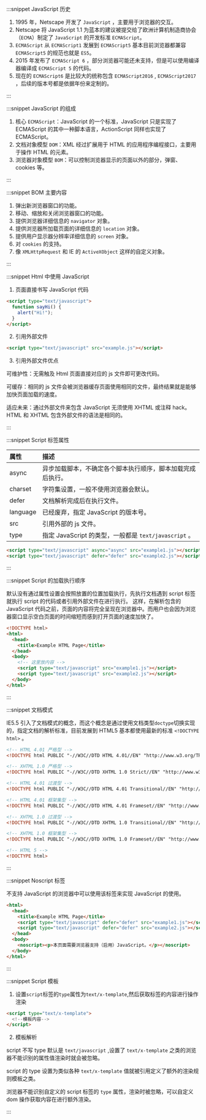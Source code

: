 :::snippet JavaScript 历史

1. 1995 年，Netscape 开发了 `JavaScript` ，主要用于浏览器的交互。
2. Netscape 将 JavaScript 1.1 为蓝本的建议被提交给了欧洲计算机制造商协会（`ECMA`）制定了 `JavaScript` 的开发标准 `ECMAScript`。
3. `ECMAScript` 从 `ECMAScript1` 发展到 `ECMAScript5` 基本目前浏览器都兼容 `ECMAScript5` 的规范也就是 `ES5`。
4. 2015 年发布了 `ECMAScript 6` ，部分浏览器可能还未支持，但是可以使用编译器编译成 `ECMAScript 5` 的代码。
5. 现在的 `ECMAScript6` 是比较大的统称包含 `ECMAScript2016` , `ECMAScript2017` ，后续的版本号都是依据年份来定制的。

:::

:::snippet JavaScript 的组成

1. 核心 `ECMAScript`：JavaScript 的一个标准，JavaScript 只是实现了 ECMAScript 的其中一种脚本语言，ActionScript 同样也实现了 ECMAScript。
2. 文档对象模型 `DOM`：XML 经过扩展用于 HTML 的应用程序编程接口，主要用于操作 HTML 的元素。
3. 浏览器对象模型 `BOM`：可以控制浏览器显示的页面以外的部分，弹窗、cookies 等。

:::

:::snippet BOM 主要内容

1. 弹出新浏览器窗口的功能。
2. 移动、缩放和关闭浏览器窗口的功能。
3. 提供浏览器详细信息的 `navigator` 对象。
4. 提供浏览器所加载页面的详细信息的 `location` 对象。
5. 提供用户显示器分辨率详细信息的 `screen` 对象。
6. 对 `cookies` 的支持。
7. 像 `XMLHttpRequest` 和 IE 的 `ActiveXObject` 这样的自定义对象。

:::

:::snippet Html 中使用 JavaScript

1. 页面直接书写 JavaScript 代码

```html
<script type="text/javascript">
  function sayHi() {
    alert("Hi!");
  }
</script>
```

2. 引用外部文件

```html
<script type="text/javascript" src="example.js"></script>
```

3. 引用外部文件优点

可维护性：无需触及 Html 页面直接对应的 js 文件即可更改代码。

可缓存：相同的 js 文件会被浏览器缓存页面使用相同的文件，最终结果就是能够加快页面加载的速度。

适应未来：通过外部文件来包含 JavaScript 无须使用 XHTML 或注释 hack。HTML 和 XHTML 包含外部文件的语法是相同的。

:::

:::snippet Script 标签属性

| 属性     | 描述                                                       |
| :------- | :--------------------------------------------------------- |
| async    | 异步加载脚本，不确定各个脚本执行顺序，脚本加载完成后执行。 |
| charset  | 字符集设置，一般不使用浏览器会默认。                       |
| defer    | 文档解析完成后在执行文件。                                 |
| language | 已经废弃，指定 JavaScript 的版本号。                       |
| src      | 引用外部的 js 文件。                                       |
| type     | 指定 JavaScript 的类型，一般都是 `text/javascript` 。      |

```html
<script type="text/javascript" async="async" src="example1.js"></script>
<script type="text/javascript" defer="defer" src="example2.js"></script>
```

:::

:::snippet Script 的加载执行顺序

默认没有通过属性设置会按照放置的位置加载执行，先执行文档遇到 script 标签就执行 script 的代码或者引用外部文件在进行执行。
这样，在解析包含的 JavaScript 代码之前，页面的内容将完全呈现在浏览器中。而用户也会因为浏览器窗口显示空白页面的时间缩短而感到打开页面的速度加快了。

```html
<!DOCTYPE html>
<html>
  <head>
    <title>Example HTML Page</title>
  </head>
  <body>
    <!-- 这里放内容 -->
    <script type="text/javascript" src="example1.js"></script>
    <script type="text/javascript" src="example2.js"></script>
  </body>
</html>
```

:::

:::snippet 文档模式

IE5.5 引入了文档模式的概念，而这个概念是通过使用文档类型`doctype`切换实现的，指定文档的解析标准，目前发展到 HTML5 基本都使用最新的标准 `<!DOCTYPE html>` 。

```html
<!-- HTML 4.01 严格型 -->
<!DOCTYPE html PUBLIC "-//W3C//DTD HTML 4.01//EN" "http://www.w3.org/TR/html4/strict.dtd">

<!-- XHTML 1.0 严格型 -->
<!DOCTYPE html PUBLIC "-//W3C//DTD XHTML 1.0 Strict//EN" "http://www.w3.org/TR/xhtml1/DTD/xhtml1-strict.dtd">

<!-- HTML 4.01 过渡型 -->
<!DOCTYPE html PUBLIC "-//W3C//DTD HTML 4.01 Transitional//EN" "http://www.w3.org/TR/html4/loose.dtd">

<!-- HTML 4.01 框架集型 -->
<!DOCTYPE html PUBLIC "-//W3C//DTD HTML 4.01 Frameset//EN" "http://www.w3.org/TR/html4/frameset.dtd">

<!-- XHTML 1.0 过渡型 -->
<!DOCTYPE html PUBLIC "-//W3C//DTD XHTML 1.0 Transitional//EN" "http://www.w3.org/TR/xhtml1/DTD/xhtml1-transitional.dtd">

<!-- XHTML 1.0 框架集型 -->
<!DOCTYPE html PUBLIC "-//W3C//DTD XHTML 1.0 Frameset//EN" "http://www.w3.org/TR/xhtml1/DTD/xhtml1-frameset.dtd">

<!-- HTML 5 -->
<!DOCTYPE html>
```

:::

:::snippet Noscript 标签

不支持 JavaScript 的浏览器中可以使用该标签来实现 JavaScript 的使用。

```html
<html>
  <head>
    <title>Example HTML Page</title>
    <script type="text/javascript" defer="defer" src="example1.js"></script>
    <script type="text/javascript" defer="defer" src="example2.js"></script>
  </head>
  <body>
    <noscript><p>本页面需要浏览器支持（启用）JavaScript。</p></noscript>
  </body>
</html>
```

:::

:::snippet Script 模板

1. 设置`script`标签的`type`属性为`text/x-template`,然后获取标签的内容进行操作渲染

```html
<script type="text/x-template">
  <!--模板内容-->
</script>
```

2. 模板解析

script 不写 type 默认是 `text/javascript` ,设置了 `text/x-template` 之类的浏览器不能识别的属性值渲染时就会被忽略。

script 的 type 设置为类似各种 `text/x-template` 值就被引用定义了额外的渲染规则模板之类。

浏览器不能识别自定义的 script 标签的 `type` 属性，渲染时被忽略，可以自定义 dom 操作获取内容在进行额外渲染。

:::
